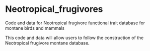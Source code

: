 # Neotropical_frugivores
Code and data for Neotropical frugivore functional trait database for montane birds and mammals

This code and data will allow users to follow the construction of the Neotropical frugivore montane database.
